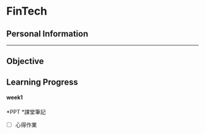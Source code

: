 # FinTech
## Personal Information
---
## Objective
## Learning Progress
#### week1
*PPT
*課堂筆記
- [ ] 心得作業


